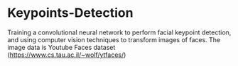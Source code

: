 # Keypoints-Detection
Training a convolutional neural network to perform facial keypoint detection, and using computer vision techniques to transform images of faces. 
The image data is Youtube Faces dataset (https://www.cs.tau.ac.il/~wolf/ytfaces/)
